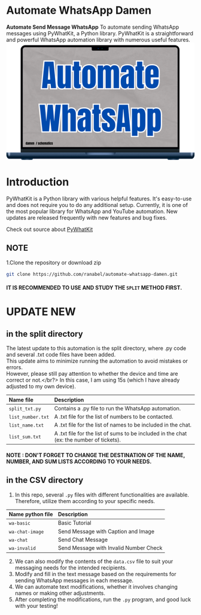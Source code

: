 # Automate WhatsApp Damen
**Automate Send Message WhatsApp**
To automate sending WhatsApp messages using PyWhatKit, a Python library. PyWhatKit is a straightforward and powerful WhatsApp automation library with numerous useful features. 
![alt text](https://github.com/ranabel/automate-damen-whatsapp/blob/main/csv/image.png?raw=true)


# Introduction
PyWhatKit is a Python library with various helpful features. It's easy-to-use and does not require you to do any additional setup. Currently, it is one of the most popular library for WhatsApp and YouTube automation. New updates are released frequently with new features and bug fixes. 

Check out source about [PyWhatKit](https://pypi.org/project/pywhatkit/)

## NOTE 
1.Clone the repository or download zip <br>
```bash
git clone https://github.com/ranabel/automate-whatsapp-damen.git
```
#### IT IS RECOMMENDED TO USE AND STUDY THE `SPLIT` METHOD FIRST.


# UPDATE NEW 
## in the split directory

The latest update to this automation is the split directory, where .py code and several .txt code files have been added. </br>
This update aims to minimize running the automation to avoid mistakes or errors. </br>
However, please still pay attention to whether the device and time are correct or not.</br?>
In this case, I am using 15s (which I have already adjusted to my own device).

  | Name file | Description                                                                                       |
  | :--------         | :---------------------------------------------------------------------------------------- |
  | `split_txt.py`    | Contains a .py file to run the WhatsApp automation.                                       |
  | `list_number.txt` | A .txt file for the list of numbers to be contacted.                                      |
  | `list_name.txt`   | A .txt file for the list of names to be included in the chat.                             |
  | `list_sum.txt`    | A .txt file for the list of sums to be included in the chat (ex: the number of tickets).  |

#### NOTE : DON'T FORGET TO CHANGE THE DESTINATION OF THE NAME, NUMBER, AND SUM LISTS ACCORDING TO YOUR NEEDS.


## in the CSV directory

1. In this repo, several `.py` files with different functionalities are available. Therefore, utilize them according to your specific needs.
   
  | Name python file | Description                            |
  | :--------        | :------------------------------------- |
  | `wa-basic`       | Basic Tutorial                         |
  | `wa-chat-image`  | Send Message with Caption and Image    |
  | `wa-chat`        | Send Chat Message                      |
  | `wa-invalid`     | Send Message with Invalid Number Check |

2. We can also modify the contents of the `data.csv` file to suit your messaging needs for the intended recipients.
3. Modify and fill in the text message based on the requirements for sending WhatsApp messages in each message.
4. We can automate text modifications, whether it involves changing names or making other adjustments.
5. After completing the modifications, run the `.py` program, and good luck with your testing!
